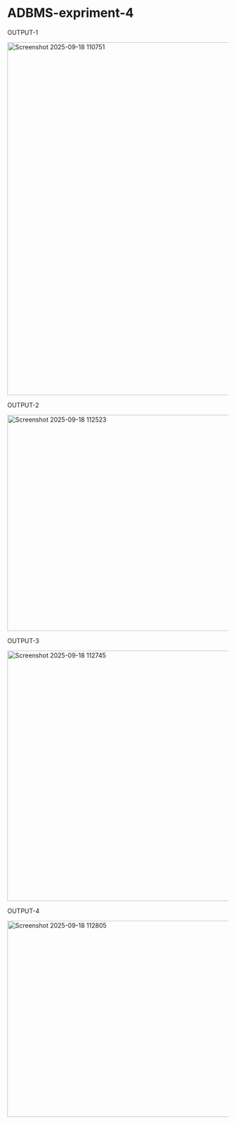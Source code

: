 # ADBMS-expriment-4
OUTPUT-1

<img width="536" height="802" alt="Screenshot 2025-09-18 110751" src="https://github.com/user-attachments/assets/945683ae-9ac5-4dc8-a432-6128aa649026" />

OUTPUT-2

<img width="630" height="491" alt="Screenshot 2025-09-18 112523" src="https://github.com/user-attachments/assets/03b10260-5033-4497-8224-a786517767c1" />


OUTPUT-3


<img width="632" height="569" alt="Screenshot 2025-09-18 112745" src="https://github.com/user-attachments/assets/4edf5df8-febc-4afe-833b-fd8adde7f26d" />

OUTPUT-4

<img width="606" height="446" alt="Screenshot 2025-09-18 112805" src="https://github.com/user-attachments/assets/e6733b23-e7cb-401f-8b26-114f9f2d169b" />

